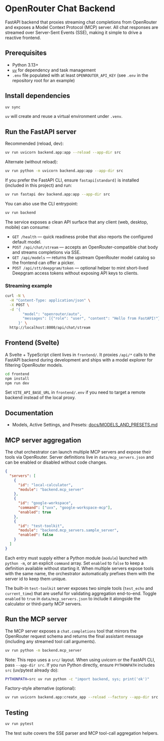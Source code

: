 # OpenRouter Chat Backend

FastAPI backend that proxies streaming chat completions from OpenRouter and exposes a Model Context Protocol (MCP) server. All chat responses are streamed over Server-Sent Events (SSE), making it simple to drive a reactive frontend.

## Prerequisites

- Python 3.13+
- [`uv`](https://github.com/astral-sh/uv) for dependency and task management
- `.env` file populated with at least `OPENROUTER_API_KEY` (see `.env` in the repository root for an example)

## Install dependencies

```bash
uv sync
```

`uv` will create and reuse a virtual environment under `.venv`.

## Run the FastAPI server

Recommended (reload, dev):

```bash
uv run uvicorn backend.app:app --reload --app-dir src
```

Alternate (without reload):

```bash
uv run python -m uvicorn backend.app:app --app-dir src
```

If you prefer the FastAPI CLI, ensure `fastapi[standard]` is installed (included in this project) and run:

```bash
uv run fastapi dev backend.app:app --app-dir src
```

You can also use the CLI entrypoint:

```bash
uv run backend
```

The service exposes a clean API surface that any client (web, desktop, mobile) can consume:

- `GET /health` — quick readiness probe that also reports the configured default model.
- `POST /api/chat/stream` — accepts an OpenRouter-compatible chat body and streams completions via SSE.
- `GET /api/models` — returns the upstream OpenRouter model catalog so the frontend can offer a picker.
- `POST /api/stt/deepgram/token` — optional helper to mint short-lived Deepgram access tokens without exposing API keys to clients.

### Streaming example

```bash
curl -N \
  -H "Content-Type: application/json" \
  -X POST \
  -d '{
        "model": "openrouter/auto",
        "messages": [{"role": "user", "content": "Hello from FastAPI!"}]
      }' \
  http://localhost:8000/api/chat/stream
```

## Frontend (Svelte)

A Svelte + TypeScript client lives in `frontend/`. It proxies `/api/*` calls to the FastAPI backend during development and ships with a model explorer for filtering OpenRouter models.

```bash
cd frontend
npm install
npm run dev
```

Set `VITE_API_BASE_URL` in `frontend/.env` if you need to target a remote backend instead of the local proxy.

## Documentation

- Models, Active Settings, and Presets: [docs/MODELS_AND_PRESETS.md](docs/MODELS_AND_PRESETS.md)

## MCP server aggregation

The chat orchestrator can launch multiple MCP servers and expose their tools via OpenRouter. Server definitions live in `data/mcp_servers.json` and can be enabled or disabled without code changes.

```json
{
  "servers": [
    {
      "id": "local-calculator",
      "module": "backend.mcp_server"
    },
    {
      "id": "google-workspace",
      "command": ["uvx", "google-workspace-mcp"],
      "enabled": true
    },
    {
      "id": "test-toolkit",
      "module": "backend.mcp_servers.sample_server",
      "enabled": false
    }
  ]
}
```

Each entry must supply either a Python module (`module`) launched with `python -m`, or an explicit `command` array. Set `enabled` to `false` to keep a definition available without starting it. When multiple servers expose tools with the same name, the orchestrator automatically prefixes them with the server id to keep them unique.

The built-in `test-toolkit` server exposes two simple tools (`test_echo` and `current_time`) that are useful for validating aggregation end-to-end. Toggle `enabled` to `true` in `data/mcp_servers.json` to include it alongside the calculator or third-party MCP servers.

## Run the MCP server

The MCP server exposes a `chat.completions` tool that mirrors the OpenRouter request schema and returns the final assistant message (including any streamed tool call arguments).

```bash
uv run python -m backend.mcp_server
```

Note: This repo uses a `src/` layout. When using uvicorn or the FastAPI CLI, pass `--app-dir src`. If you run Python directly, ensure `PYTHONPATH` includes `src` (uv/pytest already do):

```bash
PYTHONPATH=src uv run python -c "import backend, sys; print('ok')"
```

Factory-style alternative (optional):

```bash
uv run uvicorn backend.app:create_app --reload --factory --app-dir src
```

## Testing

```bash
uv run pytest
```

The test suite covers the SSE parser and MCP tool-call aggregation helpers.
